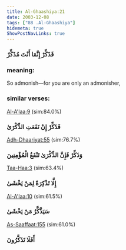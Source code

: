 ```yaml
---
title: Al-Ghaashiya:21
date: 2003-12-08
tags: ["88 .Al-Ghaashiya"]
hidemeta: true 
ShowPostNavLinks: true 
---
```

### فَذَكِّرْ إِنَّمَا أَنْتَ مُذَكِّرٌ
### meaning: 
So admonish—for you are only an admonisher,
### similar verses: 

[Al-A'laa:9](/87/9) (sim:84.0%)

### فَذَكِّرْ إِنْ نَفَعَتِ الذِّكْرَىٰ

[Adh-Dhaariyat:55](/51/55) (sim:76.7%)

### وَذَكِّرْ فَإِنَّ الذِّكْرَىٰ تَنْفَعُ الْمُؤْمِنِينَ

[Taa-Haa:3](/20/3) (sim:63.4%)

### إِلَّا تَذْكِرَةً لِمَنْ يَخْشَىٰ

[Al-A'laa:10](/87/10) (sim:61.5%)

### سَيَذَّكَّرُ مَنْ يَخْشَىٰ

[As-Saaffaat:155](/37/155) (sim:61.0%)

### أَفَلَا تَذَكَّرُونَ
